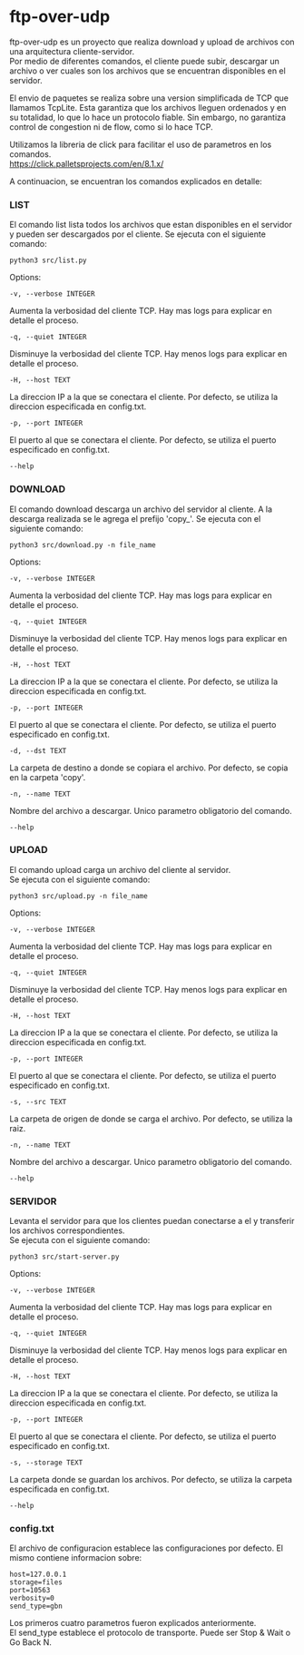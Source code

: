 # ftp-over-udp

ftp-over-udp es un proyecto que realiza download y upload de archivos con una arquitectura cliente-servidor.  
Por medio de diferentes comandos, el cliente puede subir, descargar un archivo o ver cuales son los archivos que se encuentran disponibles en el servidor.  

El envio de paquetes se realiza sobre una version simplificada de TCP que llamamos TcpLite. Esta garantiza que los archivos lleguen ordenados y en su totalidad, lo que lo hace un protocolo fiable. Sin embargo, no garantiza control de congestion ni de flow, como si lo hace TCP.  

Utilizamos la libreria de click para facilitar el uso de parametros en los comandos.  
https://click.palletsprojects.com/en/8.1.x/  


A continuacion, se encuentran los comandos explicados en detalle:   

### LIST  

El comando list lista todos los archivos que estan disponibles en el servidor y pueden ser descargados por el cliente.
Se ejecuta con el siguiente comando:  

    python3 src/list.py 

Options:  

    -v, --verbose INTEGER  

Aumenta la verbosidad del cliente TCP. Hay mas logs para explicar en detalle el proceso.  

    -q, --quiet INTEGER  

Disminuye la verbosidad del cliente TCP. Hay menos logs para explicar en detalle el proceso.  

    -H, --host TEXT  

La direccion IP a la que se conectara el cliente. Por defecto, se utiliza la direccion especificada en config.txt.  

    -p, --port INTEGER  

El puerto al que se conectara el cliente. Por defecto, se utiliza el puerto especificado en config.txt.  

    --help   

### DOWNLOAD  

El comando download descarga un archivo del servidor al cliente. A la descarga realizada se le agrega el prefijo 'copy_'. 
Se ejecuta con el siguiente comando:  

    python3 src/download.py -n file_name  

Options:  

    -v, --verbose INTEGER  

Aumenta la verbosidad del cliente TCP. Hay mas logs para explicar en detalle el proceso.  

    -q, --quiet INTEGER  

Disminuye la verbosidad del cliente TCP. Hay menos logs para explicar en detalle el proceso.  

    -H, --host TEXT  

La direccion IP a la que se conectara el cliente. Por defecto, se utiliza la direccion especificada en config.txt.  

    -p, --port INTEGER  

El puerto al que se conectara el cliente. Por defecto, se utiliza el puerto especificado en config.txt.  

    -d, --dst TEXT  

La carpeta de destino a donde se copiara el archivo. Por defecto, se copia en la carpeta 'copy'.  

    -n, --name TEXT  

Nombre del archivo a descargar. Unico parametro obligatorio del comando.  

    --help  

### UPLOAD  

El comando upload carga un archivo del cliente al servidor.  
Se ejecuta con el siguiente comando:  

    python3 src/upload.py -n file_name  

Options:  

    -v, --verbose INTEGER  

Aumenta la verbosidad del cliente TCP. Hay mas logs para explicar en detalle el proceso.  

    -q, --quiet INTEGER  

Disminuye la verbosidad del cliente TCP. Hay menos logs para explicar en detalle el proceso.  

    -H, --host TEXT  

La direccion IP a la que se conectara el cliente. Por defecto, se utiliza la direccion especificada en config.txt.  

    -p, --port INTEGER  

El puerto al que se conectara el cliente. Por defecto, se utiliza el puerto especificado en config.txt.  

    -s, --src TEXT  

La carpeta de origen de donde se carga el archivo. Por defecto, se utiliza la raiz.  

    -n, --name TEXT  

Nombre del archivo a descargar. Unico parametro obligatorio del comando.  

    --help  

### SERVIDOR  

Levanta el servidor para que los clientes puedan conectarse a el y transferir los archivos correspondientes.  
Se ejecuta con el siguiente comando:  

    python3 src/start-server.py

Options:  

    -v, --verbose INTEGER  

Aumenta la verbosidad del cliente TCP. Hay mas logs para explicar en detalle el proceso.  

    -q, --quiet INTEGER  

Disminuye la verbosidad del cliente TCP. Hay menos logs para explicar en detalle el proceso.  

    -H, --host TEXT  

La direccion IP a la que se conectara el cliente. Por defecto, se utiliza la direccion especificada en config.txt.  

    -p, --port INTEGER  

El puerto al que se conectara el cliente. Por defecto, se utiliza el puerto especificado en config.txt.  

    -s, --storage TEXT  

La carpeta donde se guardan los archivos. Por defecto, se utiliza la carpeta especificada en config.txt.   

    --help  

### config.txt  

El archivo de configuracion establece las configuraciones por defecto. El mismo contiene informacion sobre:  

    host=127.0.0.1
    storage=files
    port=10563
    verbosity=0
    send_type=gbn

Los primeros cuatro parametros fueron explicados anteriormente.  
El send_type establece el protocolo de transporte. Puede ser Stop & Wait o Go Back N.
